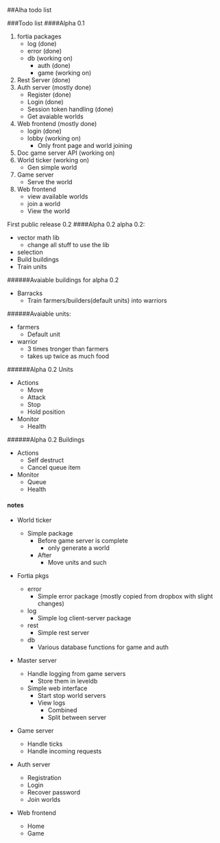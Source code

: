 ##Alha todo list

###Todo list
####Alpha 0.1
1. fortia packages
    - log (done)
    - error (done)
    - db (working on)
        + auth (done)
        + game (working on)
2. Rest Server (done)
3. Auth server (mostly done)
    - Register (done)
    - Login (done)
    - Session token handling (done)
    - Get avaiable worlds
4. Web frontend (mostly done)
    - login (done)
    - lobby (working on)
        + Only front page and world joining
5. Doc game server API (working on)
6. World ticker (working on)
    - Gen simple world
7. Game server
    - Serve the world 
8. Web frontend
    - view available worlds
    - join a world
    - View the world

First public release 0.2
####Alpha 0.2
alpha 0.2:
 - vector math lib 
     + change all stuff to use the lib
 - selection
 - Build buildings
 - Train units

######Avaiable buildings for alpha 0.2
 - Barracks
    + Train farmers/builders(default units) into warriors

######Avaiable units:
 - farmers
     + Default unit
 - warrior
     + 3 times tronger than farmers
     + takes up twice as much food

######Alpha 0.2 Units
 - Actions
     + Move
     + Attack
     + Stop
     + Hold position
 - Monitor
     + Health

######Alpha 0.2 Buildings
 - Actions
     + Self destruct
     + Cancel queue item
 - Monitor
     + Queue
     + Health
 
#### notes
 - World ticker 
     + Simple package
         * Before game server is complete
             - only generate a world
         * After
             - Move units and such

 - Fortia pkgs
    - error
        + Simple error package (mostly copied from dropbox with slight changes)
    - log
        + Simple log client-server package
    - rest
        + Simple rest server
    - db
        + Various database functions for game and auth

 - Master server
    + Handle logging from game servers
        * Store them in leveldb
    + Simple web interface
        * Start stop world servers
        * View logs
            - Combined
            - Split between server
 - Game server
     + Handle ticks
    + Handle incoming requests
 - Auth server
    + Registration
    + Login
    + Recover password
    + Join worlds
 - Web frontend
    + Home
    + Game
